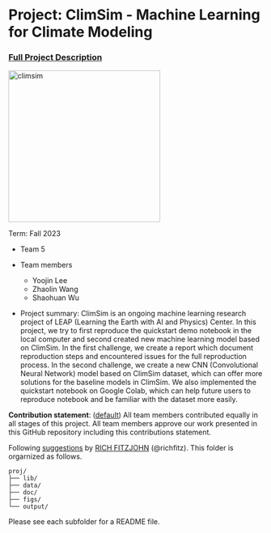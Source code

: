 # Project: ClimSim - Machine Learning for Climate Modeling


### [Full Project Description](doc/project3_desc.md)

<img src="https://leap-stc.github.io/ClimSim/_images/fig_1.png" alt="climsim" width="300"/>

Term: Fall 2023

+ Team 5
+ Team members
	+ Yoojin Lee
	+ Zhaolin Wang
	+ Shaohuan Wu


+ Project summary:  ClimSim is an ongoing machine learning research project of LEAP (Learning the Earth with AI and Physics) Center. In this project, we try to first reproduce the quickstart demo notebook in the local computer and second created new machine learning model based on ClimSim. In the first challenge, we create a report which document reproduction steps and encountered issues for the full reproduction process. In the second challenge, we create a new CNN (Convolutional Neural Network) model based on ClimSim dataset, which can offer more solutions for the baseline models in ClimSim. We also implemented the quickstart notebook on Google Colab, which can help future users to reproduce notebook and be familiar with the dataset more easily.
	

**Contribution statement**: ([default](doc/a_note_on_contributions.md)) All team members contributed equally in all stages of this project. All team members approve our work presented in this GitHub repository including this contributions statement. 

Following [suggestions](http://nicercode.github.io/blog/2013-04-05-projects/) by [RICH FITZJOHN](http://nicercode.github.io/about/#Team) (@richfitz). This folder is orgarnized as follows.

```
proj/
├── lib/
├── data/
├── doc/
├── figs/
└── output/
```

Please see each subfolder for a README file.
